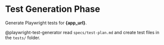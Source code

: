 # Test Generation Phase

Generate Playwright tests for **{app_url}**.

@playwright-test-generator read `specs/test-plan.md` and create test files in the `tests/` folder.
